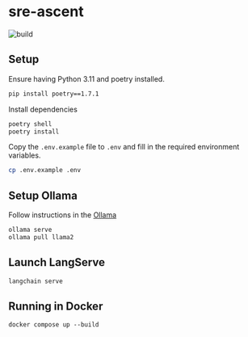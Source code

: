 # sre-ascent

![build](https://github.com/hemslo/sre-ascent/actions/workflows/build.yml/badge.svg)

## Setup

Ensure having Python 3.11 and poetry installed.

```bash
pip install poetry==1.7.1
```

Install dependencies

```bash
poetry shell
poetry install
```

Copy the `.env.example` file to `.env` and fill in the required environment variables.

```bash
cp .env.example .env
```

## Setup Ollama

Follow instructions in the [Ollama](https://github.com/ollama/ollama)

```bash
ollama serve
ollama pull llama2
```

## Launch LangServe

```bash
langchain serve
```

## Running in Docker

```shell
docker compose up --build
```
